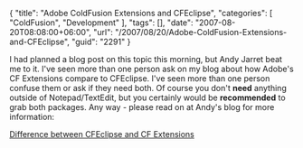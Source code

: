 {
	"title": "Adobe ColdFusion Extensions and CFEclipse",
	"categories": [
		"ColdFusion",
		"Development"
	],
	"tags": [],
	"date": "2007-08-20T08:08:00+06:00",
	"url": "/2007/08/20/Adobe-ColdFusion-Extensions-and-CFEclipse",
	"guid": "2291"
}

I had planned a blog post on this topic this morning, but Andy Jarret beat me to it. I've seen more than one person ask on my blog about how Adobe's CF Extensions compare to CFEclipse. I've seen more than one person confuse them or ask if they need both. Of course you don't <b>need</b> anything outside of Notepad/TextEdit, but you certainly would be <b>recommended</b> to grab both packages. Any way - please read on at Andy's blog for more information:

<a href="http://www.andyjarrett.co.uk/andy/blog/index.cfm/2007/8/20/Difference-between-CFEclipse-and-CF-Extensions">Difference between CFEclipse and CF Extensions</a>